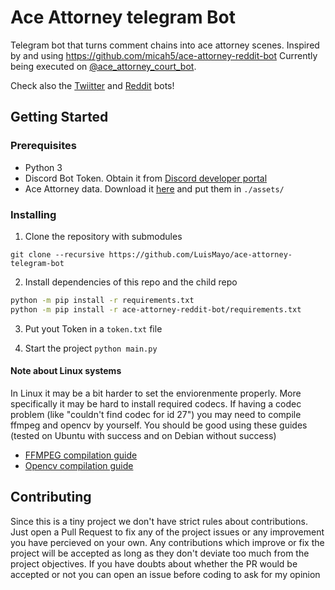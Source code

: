 # Ace Attorney telegram Bot
 Telegram bot that turns comment chains into ace attorney scenes. Inspired by and using https://github.com/micah5/ace-attorney-reddit-bot
 Currently being executed on [@ace_attorney_court_bot](https://t.me/ace_attorney_court_bot).
 
 Check also the [Twiitter](https://github.com/LuisMayo/ace-attorney-twitter-bot) and [Reddit](https://github.com/micah5/ace-attorney-reddit-bot) bots!
 
## Getting Started

### Prerequisites

 - Python 3
 - Discord Bot Token. Obtain it from [Discord developer portal](https://discord.com/developers/)
 - Ace Attorney data. Download it [here](https://drive.google.com/drive/folders/1jNpnB3pjHFvOyrfZ-WxlOXNaZ-XH4INx?usp=sharing) and put them in `./assets/`
 
 
### Installing

1. Clone the repository with submodules

```
git clone --recursive https://github.com/LuisMayo/ace-attorney-telegram-bot
```
2. Install dependencies of this repo and the child repo
``` bash
python -m pip install -r requirements.txt
python -m pip install -r ace-attorney-reddit-bot/requirements.txt
```

3. Put yout Token in a `token.txt` file

4. Start the project
`python main.py`

#### Note about Linux systems
In Linux it may be a bit harder to set the enviorenmente properly. More specifically it may be hard to install required codecs.
If having a codec problem (like "couldn't find codec for id 27") you may need to compile ffmpeg and opencv by yourself.
You should be good using these guides (tested on Ubuntu with success and on Debian without success)
  - [FFMPEG compilation guide](https://trac.ffmpeg.org/wiki/CompilationGuide/Ubuntu)
  - [Opencv compilation guide](https://docs.opencv.org/master/d2/de6/tutorial_py_setup_in_ubuntu.html)

## Contributing
Since this is a tiny project we don't have strict rules about contributions. Just open a Pull Request to fix any of the project issues or any improvement you have percieved on your own. Any contributions which improve or fix the project will be accepted as long as they don't deviate too much from the project objectives. If you have doubts about whether the PR would be accepted or not you can open an issue before coding to ask for my opinion
